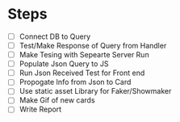 # Steps

- [ ] Connect DB to Query
- [ ] Test/Make Response of Query from Handler 
- [ ] Make Tesing with Sepearte Server Run
- [ ] Populate Json Query to JS
- [ ] Run Json Received Test for Front end 
- [ ] Propogate Info from Json to Card
- [ ] Use static asset Library for Faker/Showmaker
- [ ] Make Gif of new cards
- [ ] Write Report
